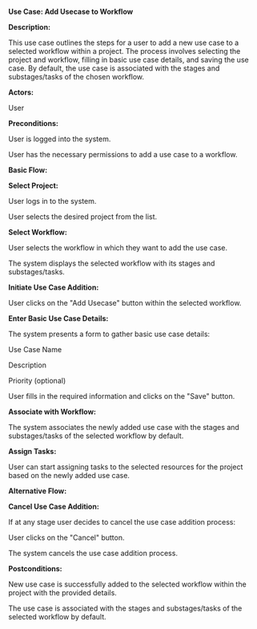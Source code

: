 ﻿**Use Case: Add Usecase to Workflow**

**Description:**

This use case outlines the steps for a user to add a new use case to a selected workflow within a project. The process involves selecting the project and workflow, filling in basic use case details, and saving the use case. By default, the use case is associated with the stages and substages/tasks of the chosen workflow.

**Actors:**

User

**Preconditions:**

User is logged into the system.

User has the necessary permissions to add a use case to a workflow.

**Basic Flow:**

**Select Project:**

User logs in to the system.

User selects the desired project from the list.

**Select Workflow:**

User selects the workflow in which they want to add the use case.

The system displays the selected workflow with its stages and substages/tasks.

**Initiate Use Case Addition:**

User clicks on the "Add Usecase" button within the selected workflow.

**Enter Basic Use Case Details:**

The system presents a form to gather basic use case details:

Use Case Name

Description

Priority (optional)

User fills in the required information and clicks on the "Save" button.

**Associate with Workflow:**

The system associates the newly added use case with the stages and substages/tasks of the selected workflow by default.

**Assign Tasks:**

User can start assigning tasks to the selected resources for the project based on the newly added use case.

**Alternative Flow:**

**Cancel Use Case Addition:**

If at any stage user decides to cancel the use case addition process:

User clicks on the "Cancel" button.

The system cancels the use case addition process.

**Postconditions:**

New use case is successfully added to the selected workflow within the project with the provided details.

The use case is associated with the stages and substages/tasks of the selected workflow by default.
